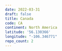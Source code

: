 ```yaml
---
date: 2022-03-31
draft: false
title: Canada
code: CA
continent: North America
latitude: '56.130366'
longitude: "-106.346771"
repo_count: 2
---
```




